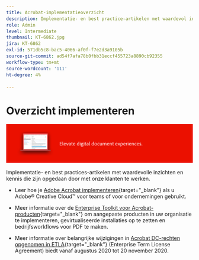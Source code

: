 ```yaml
---
title: Acrobat-implementatieoverzicht
description: Implementatie- en best practice-artikelen met waardevol inzicht en kennis die is opgedaan door met onze klanten samen te werken
role: Admin
level: Intermediate
thumbnail: KT-6862.jpg
jira: KT-6862
exl-id: 571db5c8-bac5-4066-af0f-f7e2d3a9105b
source-git-commit: ad54f7afa78b0fbb31eccf455723a8890cb92355
workflow-type: tm+mt
source-wordcount: '111'
ht-degree: 4%

---
```


# Overzicht implementeren

![Acrobat Deployment Image](../assets/Hero-Deploy.png)

Implementatie- en best practices-artikelen met waardevolle inzichten en kennis die zijn opgedaan door met onze klanten te werken.

* Leer hoe je [Adobe Acrobat implementeren](https://helpx.adobe.com/enterprise/using/deploying-acrobat.html){target="_blank"} als u Adobe® Creative Cloud™ voor teams of voor ondernemingen gebruikt.

* Meer informatie over de [Enterprise Toolkit voor Acrobat-producten](https://www.adobe.com/devnet-docs/acrobatetk/index.html){target="_blank"} om aangepaste producten in uw organisatie te implementeren, gevirtualiseerde installaties op te zetten en bedrijfsworkflows voor PDF te maken.

* Meer informatie over belangrijke wijzigingen in [Acrobat DC-rechten opgenomen in ETLA](signentitlementchanges.md){target="_blank"} (Enterprise Term License Agreement) biedt vanaf augustus 2020 tot 20 november 2020.
